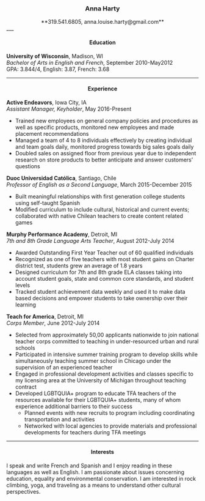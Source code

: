 ###  <center> **Anna Harty** </center>
<center> **319.541.6805, anna.louise.harty@gmail.com**</center>
 ___  

#### <center> Education </center>
**University of Wisconsin**, Madison, WI   
_Bachelor of Arts in English and French_, September 2010-May2012  
GPA: 3.844/4, English: 3.87, French: 3.68  
 ___  

#### <center> Experience </center>
**Active Endeavors**, Iowa City, IA  
_Assistant Manager, Keyholder_, May 2016-Present
- Trained new employees on general company policies and procedures as well as specific products, monitored new employees and made placement recommendations
- Managed a team of 4 to 8 individuals effectively by creating individual and team goals daily, monitored progress towards big sales goals daily 
- Doubled sales on assigned floor from previous year due to independent research on store products to better anticipate and answer customers’ questions   

**Duoc Universidad Católica**, Santiago, Chile  
 _Professor of English as a Second Language_, March 2015-December 2015  
 - Built meaningful relationships with first generation college students using self-taught Spanish
 - Modified curriculum to include cultural, historical and current events; collaborated with native Chilean teachers to create content related games

**Murphy Performance Academy**, Detroit, MI  
_7th and 8th Grade Language Arts Teacher_, August 2012-July 2014
- Awarded Outstanding First Year Teacher out of 60 qualified individuals  
- Recognized as one of five teachers with most student gains on Charter district test, students grew an average of 1.8 years  
- Designed curriculum for 7th and 8th grade ELA classes taking into account student goals, state and common core standards, and student levels
- Tracked student achievement data weekly and used it to make data based decisions and empower students to take ownership over their learning


**Teach for America**, Detroit, MI  
_Corps Member_, June 2012-July 2014
- Selected from approximately 50,00 applicants nationwide to join national teacher corps committed to teaching in under-resourced urban and rural schools  
- Participated in intensive summer training program to develop skills while simultaneously teaching summer school in Chicago under the supervision of an experienced teacher  
- Engaged in professional development activities and classes specific to my licensing area at the University of Michigan throughout teaching contract 
- Developed LGBTQUIA+ program to educate TFA teachers of the resources available for their LGBTQUIA+ students, many of whom experience additional barriers to their success
    - Planned events with new recruits to program including coordinating transportation and activities
    - Networked with local agencies to provide materials and professional developments for teachers during TFA meetings
 

 ___   

#### <center> Interests </center>
I speak and write French and Spanish and I enjoy reading in these languages as well as English. 
I am passionate about issues concerning education, equality and environmental conservation. 
I am interested in rock climbing, yoga, and traveling as a means to understand other cultural perspectives. 
